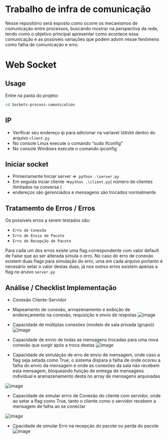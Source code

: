 # Trabalho de infra de comunicação 

Nesse repositório será exposto como ocorre os mecanismos de comunicação entre processos, buscando mostrar na perspectiva da rede, tendo como o objetivo principal apresentar como acontece essa comunicação e as possiveis variações que podem advim nesse fenômeno como falha de comunicação e erro.




# Web Socket 


## Usage

Entre na pasta do projeto:
```bash
cd Sockets-process-comunication
```
## IP
- Verificar seu endereço ip para adicionar na variavel ```SERVER``` dentro do arquivo ```client.py```
- No console Linux execute o comando “sudo ifconfig” 
- No console Windows execute o comando ipconfig


## Iniciar socket 
- Primeiramente Iniciar server =>``` python .\server.py```
- Em seguida inciar cliente =>``` python .\client.py ```( número de clientes ilimitados na conversa )
- endereços são gerenciados e mensagens são trocados normalmente

## Tratamemto de Erros / Erros
Os possíveis erros a serem testados são:
- ```Erro de Conexão``` 
- ```Erro de Envio de Pacote```
- ```Erro de Recepção de Pacote```

Para cada um dos erros existe uma flag correspondente com valor default de False que ao ser alterada simula o erro.
No caso do erro de conexão existem duas flags para simulação do erro, uma em cada arquivo portanto é necesário setar o valor destas duas,
já nos outros erros existem apenas a flag no aruivo ```server.py```

## Análise / Checklist Implementação
-  Conexão Cliente-Servidor
-  Mapeamento de conexão, armazenamento e exibição de endereçamento na conexão, requisição e envio de respotas 
  ![image](https://user-images.githubusercontent.com/76250531/193143063-a48540a0-5ddc-4bf0-9918-a778f9f28422.png)

-  Capacidade de múltiplas conexões (modelo de sala privada (grupo))
  ![image](https://user-images.githubusercontent.com/76250531/193142851-4e75c5ca-ef64-46e5-9959-0cb62b22c105.png)

-  Capacidade de envio de todas as mensagens trocadas para uma nova conexão que surgir após a troca destas
  ![image](https://user-images.githubusercontent.com/76250531/193142939-f6dfb4b1-fd5f-4c5f-9bb8-8e55899b3556.png)

-  Capacidade de simulação de erro de envio de mensagem, onde caso a flag seja setada como True, o sistema dispara a falha de onde ocoreu a falha do envio da mensagem e onde as conexões da sala não recebem esta mensagem, bloqueando função de entrega de mensagens individual e aramazenamento desta no array de mensagens arquivadas

  ![image](https://user-images.githubusercontent.com/76250531/193141893-fcdc3d87-470f-4255-9d4d-47cbbc986985.png)

-  Capacidade de simular errro de Conexão do cliente com servidor, onde ao setar a flag como True, tanto o cliente como o servidor recebem a mensagem de falha ao se conectar 

 ![image](https://user-images.githubusercontent.com/76250531/193141605-78c392d1-54ce-4dfb-85e0-6fc7c75ba597.png)
 
- Cpacidade de simular Erro na recepção do pacote ou perda do pacote
  ![image](https://user-images.githubusercontent.com/76250531/193142405-f59bec66-5cf7-4e9e-8657-cbafb8dc63db.png)


